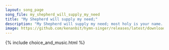 ```yaml
---
layout: song_page
song_file: my_shepherd_will_supply_my_need
title: "My Shepherd will supply my need;"
description: "My Shepherd will supply my need; most holy is your name. In pastures fresh you make me feed, beside the living stream. You bring my wand'ring spirit b... christian 4part acapella 3verse arrbykenan textbyother"
image: https://github.com/kenanbit/hymn-singer/releases/latest/download/my_shepherd_will_supply_my_need-trad.png
---
```


{% include choice_and_music.html %}